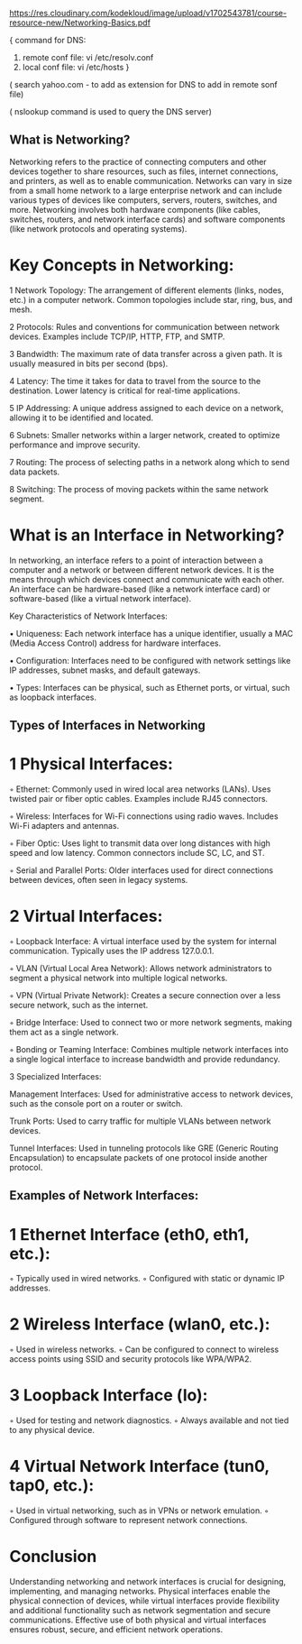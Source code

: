 https://res.cloudinary.com/kodekloud/image/upload/v1702543781/course-resource-new/Networking-Basics.pdf

{ command for DNS: 
1. remote conf file: vi /etc/resolv.conf
2. local conf file: vi /etc/hosts }

( search yahoo.com - to add as extension for DNS to add in remote sonf file)

( nslookup command is used to query the DNS server)
   
## What is Networking?
Networking refers to the practice of connecting computers and other devices together to share resources, such as files, internet connections, and printers, as well as to enable communication. Networks can vary in size from a small home network to a large enterprise network and can include various types of devices like computers, servers, routers, switches, and more. Networking involves both hardware components (like cables, switches, routers, and network interface cards) and software components (like network protocols and operating systems).

# Key Concepts in Networking:
1 Network Topology: The arrangement of different elements (links, nodes, etc.) in a computer network. Common topologies include star, ring, bus, and mesh.

2 Protocols: Rules and conventions for communication between network devices. Examples include TCP/IP, HTTP, FTP, and SMTP.

3 Bandwidth: The maximum rate of data transfer across a given path. It is usually measured in bits per second (bps).

4 Latency: The time it takes for data to travel from the source to the destination. Lower latency is critical for real-time applications.

5 IP Addressing: A unique address assigned to each device on a network, allowing it to be identified and located.

6 Subnets: Smaller networks within a larger network, created to optimize performance and improve security.

7 Routing: The process of selecting paths in a network along which to send data packets.

8 Switching: The process of moving packets within the same network segment.

# What is an Interface in Networking?
In networking, an interface refers to a point of interaction between a computer and a network or between different network devices. It is the means through which devices connect and communicate with each other. An interface can be hardware-based (like a network interface card) or software-based (like a virtual network interface).

Key Characteristics of Network Interfaces:

• Uniqueness: Each network interface has a unique identifier, usually a MAC (Media Access Control) address for hardware interfaces.

• Configuration: Interfaces need to be configured with network settings like IP addresses, subnet masks, and default gateways.

• Types: Interfaces can be physical, such as Ethernet ports, or virtual, such as loopback interfaces.

## Types of Interfaces in Networking
# 1 Physical Interfaces:

◦ Ethernet: Commonly used in wired local area networks (LANs). Uses twisted pair or fiber optic cables. Examples include RJ45 connectors.

◦ Wireless: Interfaces for Wi-Fi connections using radio waves. Includes Wi-Fi adapters and antennas.

◦ Fiber Optic: Uses light to transmit data over long distances with high speed and low latency. Common connectors include SC, LC, and ST.

◦ Serial and Parallel Ports: Older interfaces used for direct connections between devices, often seen in legacy systems.

# 2 Virtual Interfaces:

◦ Loopback Interface: A virtual interface used by the system for internal communication. Typically uses the IP address 127.0.0.1.

◦ VLAN (Virtual Local Area Network): Allows network administrators to segment a physical network into multiple logical networks.

◦ VPN (Virtual Private Network): Creates a secure connection over a less secure network, such as the internet.

◦ Bridge Interface: Used to connect two or more network segments, making them act as a single network.

◦ Bonding or Teaming Interface: Combines multiple network interfaces into a single logical interface to increase bandwidth and provide redundancy.

3 Specialized Interfaces:

Management Interfaces: Used for administrative access to network devices, such as the console port on a router or switch.

Trunk Ports: Used to carry traffic for multiple VLANs between network devices.

Tunnel Interfaces: Used in tunneling protocols like GRE (Generic Routing Encapsulation) to encapsulate packets of one protocol inside another protocol.

## Examples of Network Interfaces:

# 1 Ethernet Interface (eth0, eth1, etc.):
◦ Typically used in wired networks.
◦ Configured with static or dynamic IP addresses.

# 2 Wireless Interface (wlan0, etc.):
◦ Used in wireless networks.
◦ Can be configured to connect to wireless access points using SSID and security protocols like WPA/WPA2.

# 3 Loopback Interface (lo):
◦ Used for testing and network diagnostics.
◦ Always available and not tied to any physical device.

# 4 Virtual Network Interface (tun0, tap0, etc.):
◦ Used in virtual networking, such as in VPNs or network emulation.
◦ Configured through software to represent network connections.

# Conclusion
Understanding networking and network interfaces is crucial for designing, implementing, and managing networks. Physical interfaces enable the physical connection of devices, while virtual interfaces provide flexibility and additional functionality such as network segmentation and secure communications. Effective use of both physical and virtual interfaces ensures robust, secure, and efficient network operations.

